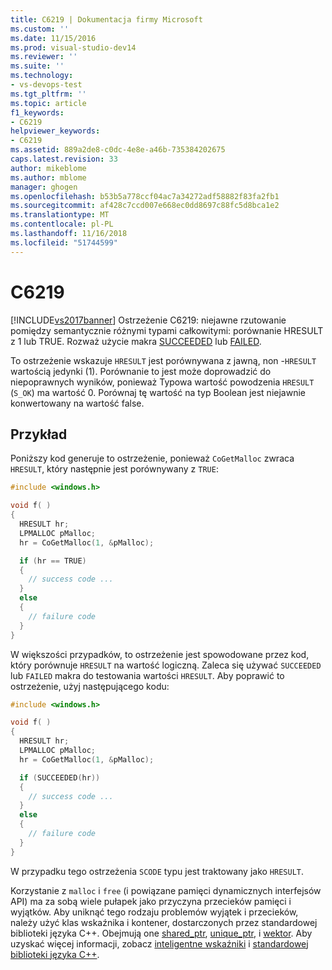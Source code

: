 ```yaml
---
title: C6219 | Dokumentacja firmy Microsoft
ms.custom: ''
ms.date: 11/15/2016
ms.prod: visual-studio-dev14
ms.reviewer: ''
ms.suite: ''
ms.technology:
- vs-devops-test
ms.tgt_pltfrm: ''
ms.topic: article
f1_keywords:
- C6219
helpviewer_keywords:
- C6219
ms.assetid: 889a2de8-c0dc-4e8e-a46b-735384202675
caps.latest.revision: 33
author: mikeblome
ms.author: mblome
manager: ghogen
ms.openlocfilehash: b53b5a778ccf04ac7a34272adf58882f83fa2fb1
ms.sourcegitcommit: af428c7ccd007e668ec0dd8697c88fc5d8bca1e2
ms.translationtype: MT
ms.contentlocale: pl-PL
ms.lasthandoff: 11/16/2018
ms.locfileid: "51744599"
---
```

# <a name="c6219"></a>C6219
[!INCLUDE[vs2017banner](../includes/vs2017banner.md)]
Ostrzeżenie C6219: niejawne rzutowanie pomiędzy semantycznie różnymi typami całkowitymi: porównanie HRESULT z 1 lub TRUE. Rozważ użycie makra [SUCCEEDED](/windows/desktop/api/winerror/nf-winerror-succeeded) lub [FAILED](/windows/desktop/api/winerror/nf-winerror-failed).

To ostrzeżenie wskazuje `HRESULT` jest porównywana z jawną, non -`HRESULT` wartością jedynki (1). Porównanie to jest może doprowadzić do niepoprawnych wyników, ponieważ Typowa wartość powodzenia `HRESULT` (`S_OK`) ma wartość 0. Porównaj tę wartość na typ Boolean jest niejawnie konwertowany na wartość false.

## <a name="example"></a>Przykład

Poniższy kod generuje to ostrzeżenie, ponieważ `CoGetMalloc` zwraca `HRESULT`, który następnie jest porównywany z `TRUE`:

```cpp
#include <windows.h>

void f( )
{
  HRESULT hr;
  LPMALLOC pMalloc;
  hr = CoGetMalloc(1, &pMalloc);

  if (hr == TRUE)
  {
    // success code ...
  }
  else
  {
    // failure code
  }
}
```

W większości przypadków, to ostrzeżenie jest spowodowane przez kod, który porównuje `HRESULT` na wartość logiczną. Zaleca się używać `SUCCEEDED` lub `FAILED` makra do testowania wartości `HRESULT`. Aby poprawić to ostrzeżenie, użyj następującego kodu:

```cpp
#include <windows.h>

void f( )
{
  HRESULT hr;
  LPMALLOC pMalloc;
  hr = CoGetMalloc(1, &pMalloc);

  if (SUCCEEDED(hr))
  {
    // success code ...
  }
  else
  {
    // failure code
  }
}
```

W przypadku tego ostrzeżenia `SCODE` typu jest traktowany jako `HRESULT`.

Korzystanie z `malloc` i `free` (i powiązane pamięci dynamicznych interfejsów API) ma za sobą wiele pułapek jako przyczyna przecieków pamięci i wyjątków. Aby uniknąć tego rodzaju problemów wyjątek i przecieków, należy użyć klas wskaźnika i kontener, dostarczonych przez standardowej biblioteki języka C++. Obejmują one [shared_ptr](/cpp/standard-library/shared-ptr-class), [unique_ptr](/cpp/standard-library/unique-ptr-class), i [wektor](/cpp/standard-library/vector). Aby uzyskać więcej informacji, zobacz [inteligentne wskaźniki](/cpp/cpp/smart-pointers-modern-cpp) i [standardowej biblioteki języka C++](/cpp/standard-library/cpp-standard-library-reference).
